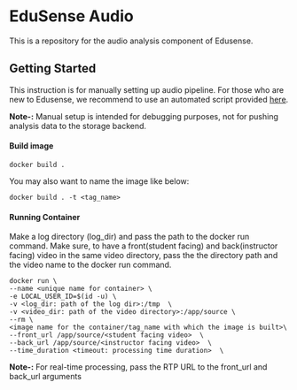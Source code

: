 EduSense Audio
================
This is a repository for the audio analysis component of Edusense.
## Getting Started
This instruction is for manually setting up audio pipeline. For those who are new to Edusense, we recommend to use an automated 
script provided [here](/scripts). 

<b>Note-:</b> Manual setup is intended for debugging purposes, not for pushing analysis data to the storage backend. 

#### Build image
```
docker build .
```

You may also want to name the image like below:
```
docker build . -t <tag_name>
```
#### Running Container
Make a log directory (log_dir) and pass the path to the docker run command. Make sure, to have a front(student facing) and back(instructor facing) video in the same video directory, pass the the directory path and the video name to the docker run command.
```
docker run \
--name <unique name for container> \
-e LOCAL_USER_ID=$(id -u) \
-v <log_dir: path of the log dir>:/tmp  \
-v <video_dir: path of the video directory>:/app/source \
--rm \
<image name for the container/tag_name with which the image is built>\
--front_url /app/source/<student facing video>  \
--back_url /app/source/<instructor facing video>  \
--time_duration <timeout: processing time duration>  \
```
<b>Note-:</b> For real-time processing, pass the RTP URL to the front_url and back_url arguments 
